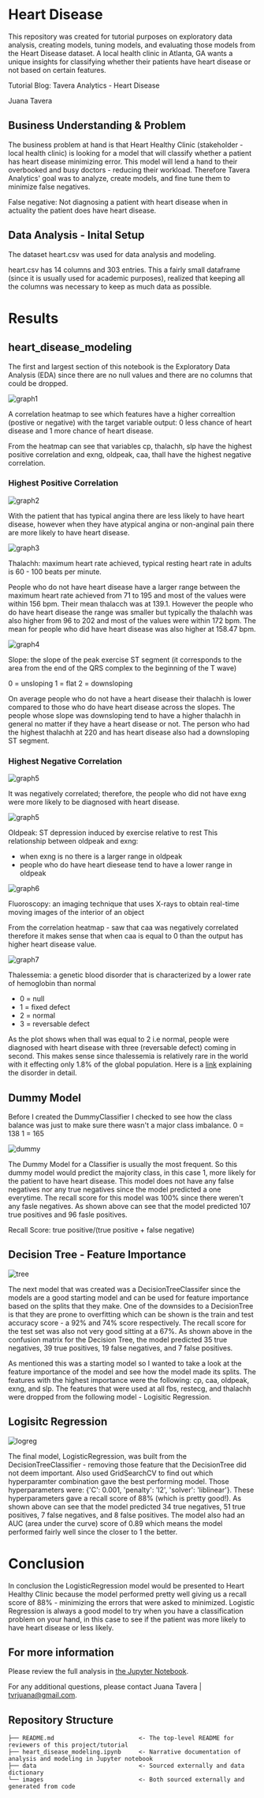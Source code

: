 # Heart Disease

This repository was created for tutorial purposes on exploratory data analysis, creating models, tuning models, and evaluating those models from the Heart Disease dataset. A local health clinic in Atlanta, GA wants a unique insights for classifying whether their patients have heart disease or not based on certain features.

Tutorial Blog: Tavera Analytics - Heart Disease

Juana Tavera

## Business Understanding & Problem
The business problem at hand is that Heart Healthy Clinic (stakeholder - local health clinic) is looking for a model that will classify whether a patient has heart disease minimizing error. This model will lend a hand to their overbooked and busy doctors - reducing their workload. Therefore Tavera Analytics' goal was to analyze, create models, and fine tune them to minimize false negatives.

False negative: Not diagnosing a patient with heart disease when in actuality the patient does have heart disease.

## Data Analysis - Inital Setup 
The dataset heart.csv was used for data analysis and modeling. 

heart.csv has 14 columns and 303 entries. This a fairly small dataframe (since it is usually used for academic purposes), realized that keeping all the columns was necessary to keep as much data as possible.

# Results 

## heart_disease_modeling

The first and largest section of this notebook is the Exploratory Data Analysis (EDA) since there are no null values and there are no columns that could be dropped. 

![graph1](./images/correlation_heatmap.png)

A correlation heatmap to see which features have a higher correaltion (postive or negative) with the target variable output: 0 less chance of heart disease and 1 more chance of heart disease. 

From the heatmap can see that variables cp, thalachh, slp have the highest positive correlation and exng, oldpeak, caa, thall have the highest negative correlation.

### Highest Positive Correlation 

![graph2](./images/chest_pain.png)

With the patient that has typical angina there are less likely to have heart disease, however when they have atypical angina or non-anginal pain there are more likely to have heart disease.

![graph3](./images/thalachh.png)

Thalachh: maximum heart rate achieved, typical resting heart rate in adults is 60 - 100 beats per minute.

People who do not have heart disease have a larger range between the maximum heart rate achieved from 71 to 195 and most of the values were within 156 bpm. Their mean thalacch was at 139.1. However the people who do have heart disease the range was smaller but typically the thalachh was also higher from 96 to 202 and most of the values were within 172 bpm. The mean for people who did have heart disease was also higher at 158.47 bpm.

![graph4](./images/slope_thalachh.png)

Slope: the slope of the peak exercise ST segment (it corresponds to the area from the end of the QRS complex to the beginning of the T wave)

0 = unsloping
1 = flat
2 = downsloping

On average people who do not have a heart disease their thalachh is lower compared to those who do have heart disease across the slopes. The people whose slope was downsloping tend to have a higher thalachh in general no matter if they have a heart disease or not. The person who had the highest thalachh at 220 and has heart disease also had a downsloping ST segment.

### Highest Negative Correlation

![graph5](./images/exng.png)

It was negatively correlated; therefore, the people who did not have exng were more likely to be diagnosed with heart disease.

![graph5](./images/oldpeak_exng.png)

Oldpeak: ST depression induced by exercise relative to rest This relationship between oldpeak and exng:

- when exng is no there is a larger range in oldpeak
- people who do have heart diesease tend to have a lower range in oldpeak

![graph6](./images/caa.png)

Fluoroscopy: an imaging technique that uses X-rays to obtain real-time moving images of the interior of an object

From the correlation heatmap - saw that caa was negatively correlated therefore it makes sense that when caa is equal to 0 than the output has higher heart disease value.

![graph7](./images/thall.png)

Thalessemia: a genetic blood disorder that is characterized by a lower rate of hemoglobin than normal

- 0 = null
- 1 = fixed defect
- 2 = normal
- 3 = reversable defect

As the plot shows when thall was equal to 2 i.e normal, people were diagnosed with heart disease with three (reversable defect) coming in second. This makes sense since thalessemia is relatively rare in the world with it effecting only 1.8% of the global population. Here is a [link](https://www.ncbi.nlm.nih.gov/pmc/articles/PMC2893117/) explaining the disorder in detail.

## Dummy Model 

Before I created the DummyClassifier I checked to see how the class balance was just to make sure there wasn't a major class imbalance. 
0 = 138
1 = 165

![dummy](./images/dummy.png)

The Dummy Model for a Classifier is usually the most frequent. So this dummy model would predict the majority class, in this case 1, more likely for the patient to have heart disease. This model does not have any false negatives nor any true negatives since the model predicted a one everytime. The recall score for this model was 100% since there weren't any fasle negatives. As shown above can see that the model predicted 107 true positives and 96 fasle positives.

Recall Score: true positive/(true positive + false negative)


## Decision Tree - Feature Importance

![tree](./images/decision_tree.png)

The next model that was created was a DecisionTreeClassifer since the models are a good starting model and can be used for feature importance based on the splits that they make. One of the downsides to a DecisionTree is that they are prone to overfitting which can be shown is the train and test accuracy score - a 92% and 74% score respectively. The recall score for the test set was also not very good sitting at a 67%. As shown above in the confusion matrix for the Decision Tree, the model predicted 35 true negatives, 39 true positives, 19 false negatives, and 7 false positives.

As mentioned this was a starting model so I wanted to take a look at the feature importance of the model and see how the model made its splits. The features with the highest importance were the following: cp, caa, oldpeak, exng, and slp. The features that were used at all fbs, restecg, and thalachh were dropped from the following model - Logisitic Regression.

## Logisitc Regression

![logreg](./images/logreg.png)

The final model, LogisticRegression, was built from the DecisionTreeClassifier - removing those feature that the DecisionTree did not deem important. Also used GridSearchCV to find out which hyperparamter combination gave the best performing model. Those hyperparameters were: {'C': 0.001, 'penalty': 'l2', 'solver': 'liblinear'}. These hyperparameters gave a recall score of 88% (which is pretty good!). As shown above can see that the model predicted 34 true negatives, 51 true positives, 7 false negatives, and 8 false positives. The model also had an AUC (area under the curve) score of 0.89 which means the model performed fairly well since the closer to 1 the better. 

# Conclusion

In conclusion the LogisticRegression model would be presented to Heart Healthy Clinic because the model performed pretty well giving us a recall score of 88% - minimizing the errors that were asked to minimized. Logistic Regression is always a good model to try when you have a classification problem on your hand, in this case to see if the patient was more likely to have heart disease or less likely.

## For more information
Please review the full analysis in [the Jupyter Notebook](./heart_disease_modeling.ipynb).

For any additional questions, please contact Juana Tavera | tvrjuana@gmail.com.

## Repository Structure

```
├── README.md                        <- The top-level README for reviewers of this project/tutorial
├── heart_disease_modeling.ipynb     <- Narrative documentation of analysis and modeling in Jupyter notebook
├── data                             <- Sourced externally and data dictionary
└── images                           <- Both sourced externally and generated from code
```

